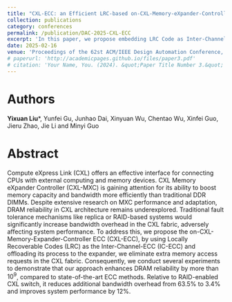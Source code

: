 ```yaml
---
title: "CXL-ECC: an Efficient LRC-based on-CXL-Memory-eXpander-Controller ECC to Enhance Reliability and Performance of DRAM Error Correction"
collection: publications
category: conferences
permalink: /publication/DAC-2025-CXL-ECC
excerpt: 'In this paper, we propose embedding LRC Code as Inter-Channel ECC into CXL Memory Expander, achieving a 10^9 improvement in reliability and a 12% optimization in system performance.'
date: 2025-02-16
venue: 'Proceedings of the 62st ACM/IEEE Design Automation Conference, DAC 2025'
# paperurl: 'http://academicpages.github.io/files/paper3.pdf'
# citation: 'Your Name, You. (2024). &quot;Paper Title Number 3.&quot; <i>GitHub Journal of Bugs</i>. 1(3).'
---
```

# Authors

**Yixuan Liu***, Yunfei Gu, Junhao Dai, Xinyuan Wu, Chentao Wu, Xinfei Guo, Jieru Zhao, Jie Li and Minyi Guo
# Abstract
Compute eXpress Link (CXL) offers an effective interface for connecting CPUs with external computing and memory devices. CXL Memory eXpander Controller (CXL-MXC) is gaining attention for its ability to boost memory capacity and bandwidth more efficiently than traditional DDR DIMMs. Despite extensive research on MXC performance and adaptation, DRAM reliability in CXL architecture remains underexplored. Traditional fault tolerance mechanisms like replica or RAID-based systems would significantly increase bandwidth overhead in the CXL fabric, adversely affecting system performance. To address this, we propose the on-CXL-Memory-Expander-Controller ECC (CXL-ECC), by using Locally Recoverable Codes (LRC) as the Inter-Channel-ECC (IC-ECC) and offloading its process to the expander, we eliminate extra memory access requests in the CXL fabric.
Consequently, we conduct several experiments to demonstrate that our approach enhances DRAM reliability by more than $10^9$, compared to state-of-the-art ECC methods. Relative to RAID-enabled CXL switch, it reduces additional bandwidth overhead from 63.5\% to 3.4\% and improves system performance by 12\%.
